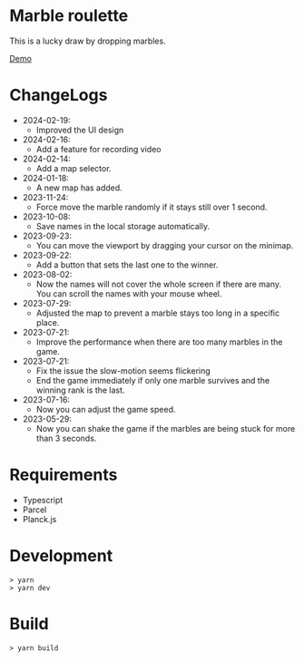 # Marble roulette

This is a lucky draw by dropping marbles.

[Demo]( https://lazygyu.github.io/roulette )

# ChangeLogs

- 2024-02-19:
  - Improved the UI design
- 2024-02-16:
  - Add a feature for recording video
- 2024-02-14:
  - Add a map selector.
- 2024-01-18:
  - A new map has added.
- 2023-11-24:
  - Force move the marble randomly if it stays still over 1 second.
- 2023-10-08:
  - Save names in the local storage automatically. 
- 2023-09-23:
  - You can move the viewport by dragging your cursor on the minimap.
- 2023-09-22:
  - Add a button that sets the last one to the winner.
- 2023-08-02:
  - Now the names will not cover the whole screen if there are many. You can scroll the names with your mouse wheel.
- 2023-07-29:
  - Adjusted the map to prevent a marble stays too long in a specific place.
- 2023-07-21:
  - Improve the performance when there are too many marbles in the game.
- 2023-07-21:
  - Fix the issue the slow-motion seems flickering
  - End the game immediately if only one marble survives and the winning rank is the last.
- 2023-07-16: 
    - Now you can adjust the game speed.
- 2023-05-29: 
  - Now you can shake the game if the marbles are being stuck for more than 3 seconds.

# Requirements

- Typescript
- Parcel
- Planck.js

# Development

```shell
> yarn
> yarn dev
```

# Build

```shell
> yarn build
```
